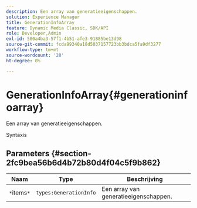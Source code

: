 ```yaml
---
description: Een array van generatieeigenschappen.
solution: Experience Manager
title: GenerationInfoArray
feature: Dynamic Media Classic, SDK/API
role: Developer,Admin
exl-id: 500a4ba3-57f1-4b51-afe3-91885be13d98
source-git-commit: fcda99340a18d5037157723bb3bdca5fa9df3277
workflow-type: tm+mt
source-wordcount: '28'
ht-degree: 0%

---
```


# GenerationInfoArray{#generationinfoarray}

Een array van generatieeigenschappen.

Syntaxis

## Parameters {#section-2fc9bea56b6d4b72b80d4f04c5f9b862}

| Naam | Type | Beschrijving |
|---|---|---|
| `*`items`*` | `types:GenerationInfo` | Een array van generatieeigenschappen. |
